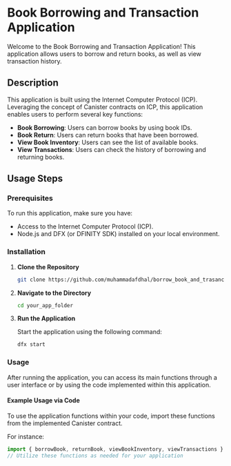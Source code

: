 # Book Borrowing and Transaction Application

Welcome to the Book Borrowing and Transaction Application! This application allows users to borrow and return books, as well as view transaction history.

## Description

This application is built using the Internet Computer Protocol (ICP). Leveraging the concept of Canister contracts on ICP, this application enables users to perform several key functions:

- **Book Borrowing**: Users can borrow books by using book IDs.
- **Book Return**: Users can return books that have been borrowed.
- **View Book Inventory**: Users can see the list of available books.
- **View Transactions**: Users can check the history of borrowing and returning books.

## Usage Steps

### Prerequisites

To run this application, make sure you have:

- Access to the Internet Computer Protocol (ICP).
- Node.js and DFX (or DFINITY SDK) installed on your local environment.

### Installation

1. **Clone the Repository**

    ```bash
    git clone https://github.com/muhammadafdhal/borrow_book_and_trasanction
    ```

2. **Navigate to the Directory**

    ```bash
    cd your_app_folder
    ```

3. **Run the Application**

    Start the application using the following command:

    ```bash
    dfx start
    ```

### Usage

After running the application, you can access its main functions through a user interface or by using the code implemented within this application.

#### Example Usage via Code

To use the application functions within your code, import these functions from the implemented Canister contract.

For instance:

```javascript
import { borrowBook, returnBook, viewBookInventory, viewTransactions } from './canister_file_name';
// Utilize these functions as needed for your application